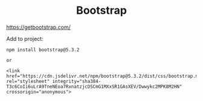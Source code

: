 <h1 style='text-align:center;'>Bootstrap</h1>

https://getbootstrap.com/

Add to project:

    npm install bootstrap@5.3.2

    or

    <link href="https://cdn.jsdelivr.net/npm/bootstrap@5.3.2/dist/css/bootstrap.min.css" rel="stylesheet" integrity="sha384-T3c6CoIi6uLrA9TneNEoa7RxnatzjcDSCmG1MXxSR1GAsXEV/Dwwykc2MPK8M2HN" crossorigin="anonymous">